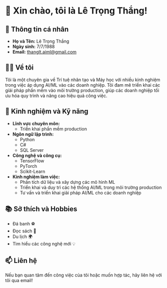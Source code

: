 # 👋 Xin chào, tôi là Lê Trọng Thắng!

## 📅 Thông tin cá nhân
- **Họ và Tên:** Lê Trọng Thắng
- **Ngày sinh:** 7/7/1988
- **Email:** [thanglt.aiml@gmail.com](mailto:thanglt.aiml@gmail.com)

## 🧑‍💻 Về tôi
Tôi là một chuyên gia về Trí tuệ nhân tạo và Máy học với nhiều kinh nghiệm trong việc áp dụng AI/ML vào các doanh nghiệp. Tôi đam mê triển khai các giải pháp phần mềm vào môi trường production, giúp các doanh nghiệp tối ưu hóa quy trình và nâng cao hiệu quả công việc.

## 🚀 Kinh nghiệm và Kỹ năng
- **Lĩnh vực chuyên môn:**
  - Triển khai phần mềm production
- **Ngôn ngữ lập trình:**
  - Python
  - C#
  - SQL Server
- **Công nghệ và công cụ:**
  - TensorFlow
  - PyTorch
  - Scikit-Learn
- **Kinh nghiệm làm việc:**
  - Phân tích dữ liệu và xây dựng các mô hình ML
  - Triển khai và duy trì các hệ thống AI/ML trong môi trường production
  - Tư vấn và triển khai giải pháp AI/ML cho các doanh nghiệp

## 📚 Sở thích và Hobbies
- Đá banh ⚽
- Đọc sách 📖
- Du lịch 🌍
- Tìm hiểu các công nghệ mới 💡

## 📫 Liên hệ
Nếu bạn quan tâm đến công việc của tôi hoặc muốn hợp tác, hãy liên hệ với tôi qua email!
